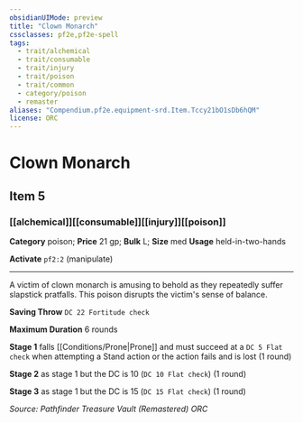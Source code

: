 ```yaml
---
obsidianUIMode: preview
title: "Clown Monarch"
cssclasses: pf2e,pf2e-spell
tags:
  - trait/alchemical
  - trait/consumable
  - trait/injury
  - trait/poison
  - trait/common
  - category/poison
  - remaster
aliases: "Compendium.pf2e.equipment-srd.Item.Tccy21bO1sDb6hQM"
license: ORC
---
```

# Clown Monarch
## Item 5
### [[alchemical]][[consumable]][[injury]][[poison]]

**Category** poison; 
**Price** 21 gp; 
**Bulk** L; **Size** med
**Usage** held-in-two-hands

**Activate** `pf2:2` (manipulate)

* * *

A victim of clown monarch is amusing to behold as they repeatedly suffer slapstick pratfalls. This poison disrupts the victim's sense of balance.

**Saving Throw** `DC 22 Fortitude check`

**Maximum Duration** 6 rounds

**Stage 1** falls [[Conditions/Prone|Prone]] and must succeed at a `DC 5 Flat check` when attempting a Stand action or the action fails and is lost (1 round)

**Stage 2** as stage 1 but the DC is 10 (`DC 10 Flat check`) (1 round)

**Stage 3** as stage 1 but the DC is 15 (`DC 15 Flat check`) (1 round)

*Source: Pathfinder Treasure Vault (Remastered)*
*ORC*